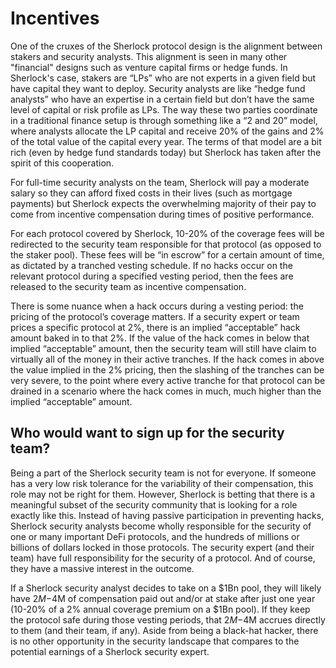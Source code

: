 # Incentives

One of the cruxes of the Sherlock protocol design is the alignment between stakers and security analysts. This alignment is seen in many other "financial" designs such as venture capital firms or hedge funds. In Sherlock's case, stakers are “LPs” who are not experts in a given field but have capital they want to deploy. Security analysts are like “hedge fund analysts” who have an expertise in a certain field but don’t have the same level of capital or risk profile as LPs. The way these two parties coordinate in a traditional finance setup is through something like a “2 and 20” model, where analysts allocate the LP capital and receive 20% of the gains and 2% of the total value of the capital every year. The terms of that model are a bit rich \(even by hedge fund standards today\) but Sherlock has taken after the spirit of this cooperation.

For full-time security analysts on the team, Sherlock will pay a moderate salary so they can afford fixed costs in their lives \(such as mortgage payments\) but Sherlock expects the overwhelming majority of their pay to come from incentive compensation during times of positive performance.

For each protocol covered by Sherlock, 10-20% of the coverage fees will be redirected to the security team responsible for that protocol \(as opposed to the staker pool\). These fees will be “in escrow” for a certain amount of time, as dictated by a tranched vesting schedule. If no hacks occur on the relevant protocol during a specified vesting period, then the fees are released to the security team as incentive compensation.

There is some nuance when a hack occurs during a vesting period: the pricing of the protocol’s coverage matters. If a security expert or team prices a specific protocol at 2%, there is an implied “acceptable” hack amount baked in to that 2%. If the value of the hack comes in below that implied “acceptable” amount, then the security team will still have claim to virtually all of the money in their active tranches. If the hack comes in above the value implied in the 2% pricing, then the slashing of the tranches can be very severe, to the point where every active tranche for that protocol can be drained in a scenario where the hack comes in much, much higher than the implied “acceptable” amount.

## Who would want to sign up for the security team?

Being a part of the Sherlock security team is not for everyone. If someone has a very low risk tolerance for the variability of their compensation, this role may not be right for them. However, Sherlock is betting that there is a meaningful subset of the security community that is looking for a role exactly like this. Instead of having passive participation in preventing hacks, Sherlock security analysts become wholly responsible for the security of one or many important DeFi protocols, and the hundreds of millions or billions of dollars locked in those protocols. The security expert \(and their team\) have full responsibility for the security of a protocol. And of course, they have a massive interest in the outcome.

If a Sherlock security analyst decides to take on a $1Bn pool, they will likely have $2M-$4M of compensation paid out and/or at stake after just one year \(10-20% of a 2% annual coverage premium on a $1Bn pool\). If they keep the protocol safe during those vesting periods, that $2M-$4M accrues directly to them \(and their team, if any\). Aside from being a black-hat hacker, there is no other opportunity in the security landscape that compares to the potential earnings of a Sherlock security expert.

